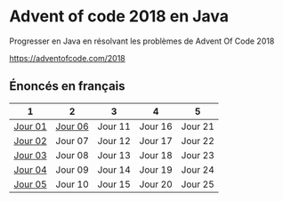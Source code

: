 ﻿# Advent of code 2018 en Java

Progresser en Java en résolvant les problèmes de Advent Of Code 2018

https://adventofcode.com/2018

## Énoncés en français

|1      |2      |3      |4      |5      |
|-------|-------|-------|-------|-------|
|[Jour 01](days/day01.md#jour-1)|[Jour 06](days/day06.md#jour-6)|Jour 11|Jour 16|Jour 21|
|[Jour 02](days/day02.md#jour-2)|Jour 07|Jour 12|Jour 17|Jour 22|
|[Jour 03](days/day03.md#jour-3)|Jour 08|Jour 13|Jour 18|Jour 23|
|[Jour 04](days/day04.md#jour-4)|Jour 09|Jour 14|Jour 19|Jour 24|
|[Jour 05](days/day05.md#jour-5)|Jour 10|Jour 15|Jour 20|Jour 25|
